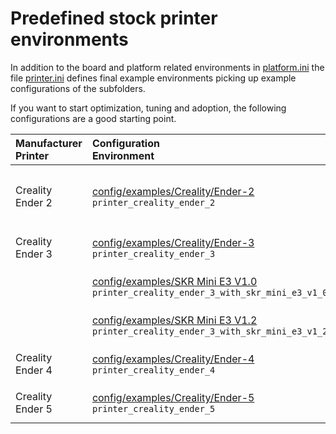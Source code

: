 # Predefined stock printer environments
In addition to the board and platform related environments in [platform.ini](../../platformio.ini) the file [printer.ini](printer.ini) defines final example environments picking up example configurations of the subfolders.

If you want to start optimization, tuning and adoption, the following configurations are a good starting point.

  | Manufacturer<br />Printer | Configuration<br />Environment | Motherboard<br />Description |
  | :------------------------ | :----------------------------- | :--------------------------- |
  | Creality<br />Ender 2 | [config/examples/Creality/Ender-2](Creality/Ender-2)<br />`printer_creality_ender_2` | [Creality](Creality) __[Melzi](../../Marlin/src/pins/sanguino/pins_MELZI_CREALITY.h)__ (onboard A4988)<br />`BOARD_MELZI_CREALITY`<br />with onboard A4988 steppers |
  | Creality<br />Ender 3 | [config/examples/Creality/Ender-3](Creality/Ender-3)<br />`printer_creality_ender_3` | [Creality](Creality) __[Melzi](../../Marlin/src/pins/sanguino/pins_MELZI_CREALITY.h)__ (onboard A4988)<br />`BOARD_MELZI_CREALITY` |
  | | [config/examples/SKR Mini E3 V1.0](BigTreeTech/SKR%20Mini%20E3%201.0)<br />`printer_creality_ender_3_with_skr_mini_e3_v1_0` | [Bigtreetech](BigTreeTech) __[SKR Mini E3 1.0](../../Marlin/src/pins/stm32/pins_BTT_SKR_MINI_E3_V1_0.h)__ (onboard TMC2209)<br />`BOARD_BTT_SKR_MINI_E3_V1_0` |
  | | [config/examples/SKR Mini E3 V1.2](BigTreeTech/SKR%20Mini%20E3%201.2)<br />`printer_creality_ender_3_with_skr_mini_e3_v1_2` | [Bigtreetech](Bigtreetech) __[SKR Mini E3 1.2](../../Marlin/src/pins/stm32/pins_BTT_SKR_MINI_E3_V1_2.h)__ (onboard TMC22009)<br />`BOARD_BTT_SKR_MINI_E3_V1_2` |
  | Creality<br />Ender 4 | [config/examples/Creality/Ender-4](Creality/Ender-4)<br />`printer_creality_ender_4` | [Creality](Creality) __[Melzi](../../Marlin/src/pins/sanguino/pins_MELZI_CREALITY.h)__ (onboard A4988)<br />`BOARD_MELZI_CREALITY` |
  | Creality<br />Ender 5 | [config/examples/Creality/Ender-5](Creality/Ender-5)<br />`printer_creality_ender_5` | [Creality](Creality) __[Melzi](../../Marlin/src/pins/sanguino/pins_MELZI_CREALITY.h)__ (onboard A4988)<br />`BOARD_MELZI_CREALITY` |
